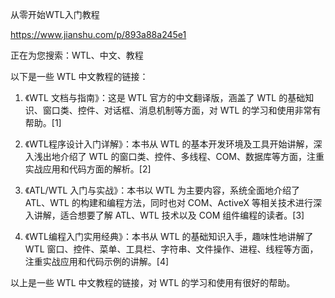 从零开始WTL入门教程

https://www.jianshu.com/p/893a88a245e1





正在为您搜索：WTL、中文、教程

以下是一些 WTL 中文教程的链接：

1. 《WTL 文档与指南》：这是 WTL 官方的中文翻译版，涵盖了 WTL 的基础知识、窗口类、控件、对话框、消息机制等方面，对 WTL 的学习和使用非常有帮助。[1]

1. 《WTL程序设计入门详解》：本书从 WTL 的基本开发环境及工具开始讲解，深入浅出地介绍了 WTL 的窗口类、控件、多线程、COM、数据库等方面，注重实战应用和代码方面的解析。[2]

1. 《ATL/WTL 入门与实战》：本书以 WTL 为主要内容，系统全面地介绍了 ATL、WTL 的构建和编程方法，同时也对 COM、ActiveX 等相关技术进行深入讲解，适合想要了解 ATL、WTL 技术以及 COM 组件编程的读者。[3]

1. 《WTL编程入门实用经典》：本书从 WTL 的基础知识入手，趣味性地讲解了 WTL 窗口、控件、菜单、工具栏、字符串、文件操作、进程、线程等方面，注重实战应用和代码示例的讲解。[4]

以上是一些 WTL 中文教程的链接，对 WTL 的学习和使用有很好的帮助。
